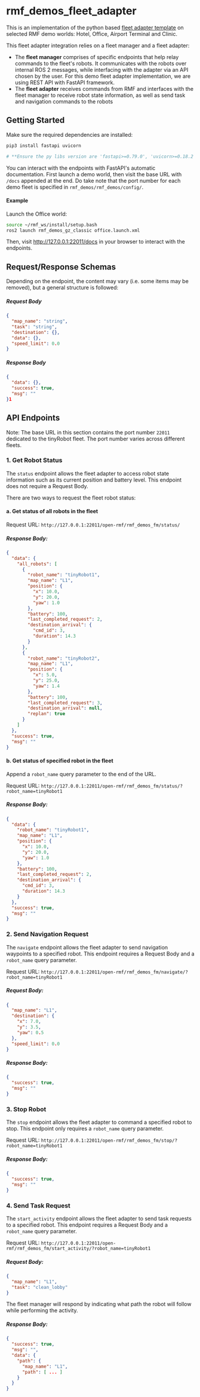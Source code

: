 # rmf_demos_fleet_adapter

This is an implementation of the python based [fleet adapter template](https://github.com/open-rmf/fleet_adapter_template) on selected RMF demo worlds: Hotel, Office, Airport Terminal and Clinic.

This fleet adapter integration relies on a fleet manager and a fleet adapter:
- The **fleet manager** comprises of specific endpoints that help relay commands to the fleet's robots. It communicates with the robots over internal ROS 2 messages, while interfacing with the adapter via an API chosen by the user. For this demo fleet adapter implementation, we are using REST API with FastAPI framework.
- The **fleet adapter** receives commands from RMF and interfaces with the fleet manager to receive robot state information, as well as send task and navigation commands to the robots

## Getting Started

Make sure the required dependencies are installed:
```bash
pip3 install fastapi uvicorn

# **Ensure the py libs version are 'fastapi>=0.79.0', 'uvicorn>=0.18.2'.
```

You can interact with the endpoints with FastAPI's automatic documentation. First launch a demo world, then visit the base URL with `/docs` appended at the end. Do take note that the port number for each demo fleet is specified in `rmf_demos/rmf_demos/config/`.

#### Example
Launch the Office world:
```bash
source ~/rmf_ws/install/setup.bash
ros2 launch rmf_demos_gz_classic office.launch.xml
```
Then, visit http://127.0.0.1:22011/docs in your browser to interact with the endpoints.

## Request/Response Schemas
Depending on the endpoint, the content may vary (i.e. some items may be removed), but a general structure is followed:
##### Request Body
```json
{
  "map_name": "string",
  "task": "string",
  "destination": {},
  "data": {},
  "speed_limit": 0.0
}
```
##### Response Body
```json
{
  "data": {},
  "success": true,
  "msg": ""
}1
```

## API Endpoints

Note: The base URL in this section contains the port number `22011` dedicated to the tinyRobot fleet. The port number varies across different fleets.

### 1. Get Robot Status
The `status` endpoint allows the fleet adapter to access robot state information such as its current position and battery level. This endpoint does not require a Request Body.

There are two ways to request the fleet robot status:

#### a. Get status of all robots in the fleet
Request URL: `http://127.0.0.1:22011/open-rmf/rmf_demos_fm/status/`
##### Response Body:
```json
{
  "data": {
    "all_robots": [
      {
        "robot_name": "tinyRobot1",
        "map_name": "L1",
        "position": {
          "x": 10.0,
          "y": 20.0,
          "yaw": 1.0
        },
        "battery": 100,
        "last_completed_request": 2,
        "destination_arrival": {
          "cmd_id": 3,
          "duration": 14.3
        }
      },
      {
        "robot_name": "tinyRobot2",
        "map_name": "L1",
        "position": {
          "x": 5.0,
          "y": 25.0,
          "yaw": 1.4
        },
        "battery": 100,
        "last_completed_request": 3,
        "destination_arrival": null,
        "replan": true
      }
    ]
  },
  "success": true,
  "msg": ""
}
```

#### b. Get status of specified robot in the fleet
Append a `robot_name` query parameter to the end of the URL.

Request URL: `http://127.0.0.1:22011/open-rmf/rmf_demos_fm/status/?robot_name=tinyRobot1`
##### Response Body:
```json
{
  "data": {
    "robot_name": "tinyRobot1",
    "map_name": "L1",
    "position": {
      "x": 10.0,
      "y": 20.0,
      "yaw": 1.0
    },
    "battery": 100,
    "last_completed_request": 2,
    "destination_arrival": {
      "cmd_id": 3,
      "duration": 14.3
    }
  },
  "success": true,
  "msg": ""
}
```

### 2. Send Navigation Request
The `navigate` endpoint allows the fleet adapter to send navigation waypoints to a specified robot. This endpoint requires a Request Body and a `robot_name` query parameter.

Request URL: `http://127.0.0.1:22011/open-rmf/rmf_demos_fm/navigate/?robot_name=tinyRobot1`
##### Request Body:
```json
{
  "map_name": "L1",
  "destination": {
    "x": 7.0,
    "y": 3.5,
    "yaw": 0.5
  },
  "speed_limit": 0.0
}
```

##### Response Body:
```json
{
  "success": true,
  "msg": ""
}
```

### 3. Stop Robot
The `stop` endpoint allows the fleet adapter to command a specified robot to stop. This endpoint only requires a `robot_name` query parameter.

Request URL: `http://127.0.0.1:22011/open-rmf/rmf_demos_fm/stop/?robot_name=tinyRobot1`
##### Response Body:
```json
{
  "success": true,
  "msg": ""
}
```

### 4. Send Task Request
The `start_activity` endpoint allows the fleet adapter to send task requests to a specified robot. This endpoint requires a Request Body and a `robot_name` query parameter.

Request URL: `http://127.0.0.1:22011/open-rmf/rmf_demos_fm/start_activity/?robot_name=tinyRobot1`
##### Request Body:
```json
{
  "map_name": "L1",
  "task": "clean_lobby"
}
```

The fleet manager will respond by indicating what path the robot will follow while performing the activity.

##### Response Body:
```json
{
  "success": true,
  "msg": "",
  "data": {
    "path": {
      "map_name": "L1",
      "path": [ ... ]
    }
  }
}
```
